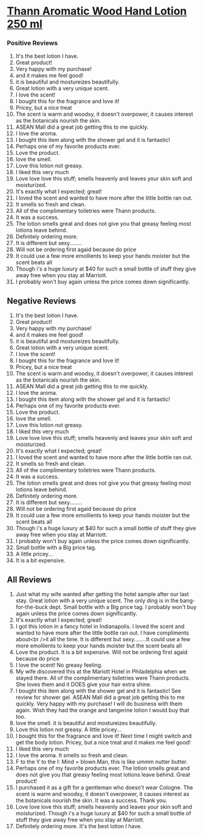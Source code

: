 # [Thann Aromatic Wood Hand Lotion 250 ml](https://products.checkmycream.com/products/Thann-Aromatic-Wood-Hand-Lotion-250-ml.html)

### Positive Reviews

<ol>
      <li>It&#x27;s the best lotion I have.</li>
      <li>Great product!</li>
      <li>Very happy with my purchase!  </li>
      <li>and it makes me feel good!</li>
      <li>it is beautiful and mostureizes beautifully.</li>
      <li>Great lotion with a very unique scent.</li>
      <li>I love the scent!  </li>
      <li>I bought this for the fragrance and love it!  </li>
      <li>Pricey, but a nice treat</li>
      <li>The scent is warm and woodsy, it doesn&#x27;t overpower, it causes interest as the botanicals nourish the skin.</li>
      <li>ASEAN Mall did a great job getting this to me quickly.  </li>
      <li>I love the aroma.</li>
      <li>I bought this item along with the shower gel and it is fantastic!  </li>
      <li>Perhaps one of my favorite products ever.</li>
      <li>Love the product.</li>
      <li>love the smell.</li>
      <li>Love this lotion not greasy.  </li>
      <li>I liked this very much</li>
      <li>Love love love this stuff; smells heavenly and leaves your skin soft and moisturized.</li>
      <li>It&#x27;s exactly what I expected; great!</li>
      <li>I loved the scent and wanted to have more after the little bottle ran out.  </li>
      <li>It smells so fresh and clean.</li>
      <li>All of the complimentary toiletries were Thann products.  </li>
      <li>It was a success.</li>
      <li>The lotion smells great and does not give you that greasy feeling most lotions leave behind.</li>
      <li>Definitely ordering more.</li>
      <li>It is different but sexy........</li>
      <li>Will not be ordering first agaid because do price</li>
      <li>It could use a few more emollients to keep your hands moister but the scent beats all</li>
      <li>Though i&#x27;s a huge luxury at $40 for such a small bottle of stuff they give away free when you stay at Marriott.</li>
      <li>I probably won&#x27;t buy again unless the price comes down significantly.</li>
</ol>


<h2>Negative Reviews</h2>
<ol>
<li> It&#x27;s the best lotion I have.</li>
<li> Great product!</li>
<li> Very happy with my purchase!  </li>
<li> and it makes me feel good!</li>
<li> it is beautiful and mostureizes beautifully.</li>
<li> Great lotion with a very unique scent.</li>
<li> I love the scent!  </li>
<li> I bought this for the fragrance and love it!  </li>
<li> Pricey, but a nice treat</li>
<li> The scent is warm and woodsy, it doesn&#x27;t overpower, it causes interest as the botanicals nourish the skin.</li>
<li> ASEAN Mall did a great job getting this to me quickly.  </li>
<li> I love the aroma.</li>
<li> I bought this item along with the shower gel and it is fantastic!  </li>
<li> Perhaps one of my favorite products ever.</li>
<li> Love the product.</li>
<li> love the smell.</li>
<li> Love this lotion not greasy.  </li>
<li> I liked this very much</li>
<li> Love love love this stuff; smells heavenly and leaves your skin soft and moisturized.</li>
<li> It&#x27;s exactly what I expected; great!</li>
<li> I loved the scent and wanted to have more after the little bottle ran out.  </li>
<li> It smells so fresh and clean.</li>
<li> All of the complimentary toiletries were Thann products.  </li>
<li> It was a success.</li>
<li> The lotion smells great and does not give you that greasy feeling most lotions leave behind.</li>
<li> Definitely ordering more.</li>
<li> It is different but sexy........</li>
<li> Will not be ordering first agaid because do price</li>
<li> It could use a few more emollients to keep your hands moister but the scent beats all</li>
<li> Though i&#x27;s a huge luxury at $40 for such a small bottle of stuff they give away free when you stay at Marriott.</li>
<li> I probably won&#x27;t buy again unless the price comes down significantly.</li>
<li> Small bottle with a Big price tag.</li>
<li> A little pricey...</li>
<li> It is a bit expensive.</li>
</ol>

<h2>All Reviews</h2>

<ol>
    <li> Just what my wife wanted after getting the hotel sample after our last stay. Great lotion with a very unique scent. The only ding is in the bang-for-the-buck dept. Small bottle with a Big price tag. I probably won&#x27;t buy again unless the price comes down significantly.</li>
    <li> It&#x27;s exactly what I expected; great!</li>
    <li> I got this lotion in a fancy hotel in Indianapolis.  I loved the scent and wanted to have more after the little bottle ran out.  I have compliments about&lt;br /&gt;it all the time.  It is different but sexy........It could use a few more emollients to keep your hands moister but the scent beats all</li>
    <li> Love the product. It is a bit expensive. Will not be ordering first agaid because do price</li>
    <li> I love the scent!  No greasy feeling.</li>
    <li> My wife discovered this at the Mariott Hotel in Philadelphia when we stayed there.  All of the complimentary toiletries were Thann products.  She loves them and it DOES give your hair extra shine.</li>
    <li> I bought this item along with the shower gel and it is fantastic!  See review for shower gel.  ASEAN Mall did a great job getting this to me quickly.  Very happy with my purchase!  I will do business with them again.  Wish they had the orange and tangerine lotion I would buy that too.</li>
    <li> love the smell. it is beautiful and mostureizes beautifully.</li>
    <li> Love this lotion not greasy.  A little pricey...</li>
    <li> I bought this for the fragrance and love it!  Next time I might switch and get the body lotion.  Pricey, but a nice treat and it makes me feel good!</li>
    <li> I liked this very much</li>
    <li> I love the aroma. It smells so fresh and clean.</li>
    <li> F to the Y to the I:  Mind &#x3D; blown.Man, this is like ummm nutter butter.</li>
    <li> Perhaps one of my favorite products ever. The lotion smells great and does not give you that greasy feeling most lotions leave behind. Great product!</li>
    <li> I purchased it as a gift for a gentleman who doesn&#x27;t wear Cologne. The scent is warm and woodsy, it doesn&#x27;t overpower, it causes interest as the botanicals nourish the skin. It was a success. Thank you.</li>
    <li> Love love love this stuff; smells heavenly and leaves your skin soft and moisturized. Though i&#x27;s a huge luxury at $40 for such a small bottle of stuff they give away free when you stay at Marriott.</li>
    <li> Definitely ordering more. It&#x27;s the best lotion I have.</li>
</ol>




